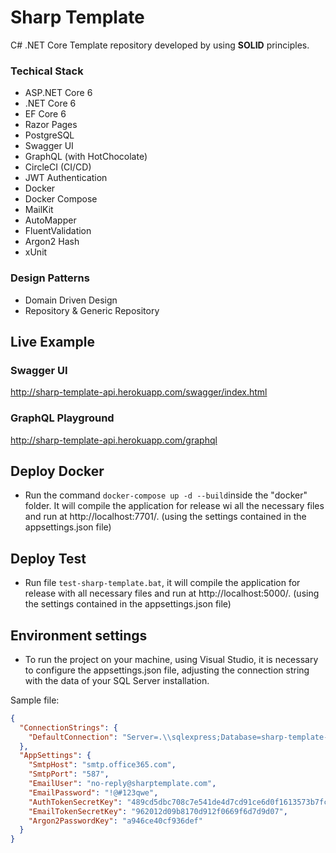 
# Sharp Template

C# .NET Core Template repository developed by using **SOLID** principles.

### Techical Stack

- ASP.NET Core 6
- .NET Core 6
- EF Core 6
- Razor Pages
- PostgreSQL
- Swagger UI
- GraphQL (with HotChocolate)
- CircleCI (CI/CD)
- JWT Authentication
- Docker
- Docker Compose
- MailKit
- AutoMapper
- FluentValidation
- Argon2 Hash
- xUnit

### Design Patterns

- Domain Driven Design
- Repository & Generic Repository

## Live Example

### Swagger UI

http://sharp-template-api.herokuapp.com/swagger/index.html

### GraphQL Playground

http://sharp-template-api.herokuapp.com/graphql

## Deploy Docker

- Run the command `docker-compose up -d --build`inside the "docker" folder. It will compile the application for release wi all the necessary files and run at http://localhost:7701/. (using the settings contained in the appsettings.json file)

## Deploy Test

- Run file `test-sharp-template.bat`, it will compile the application for release with all necessary files and run at http://localhost:5000/. (using the settings contained in the appsettings.json file)

## Environment settings

- To run the project on your machine, using Visual Studio, it is necessary to configure the appsettings.json file, adjusting the connection string with the data of your SQL Server installation.

Sample file:

```json
{
  "ConnectionStrings": {
    "DefaultConnection": "Server=.\\sqlexpress;Database=sharp-template-db;User Id=sa;Password=!@#123qwe;"
  },
  "AppSettings": {
    "SmtpHost": "smtp.office365.com",
    "SmtpPort": "587",
    "EmailUser": "no-reply@sharptemplate.com",
    "EmailPassword": "!@#123qwe",
    "AuthTokenSecretKey": "489cd5dbc708c7e541de4d7cd91ce6d0f1613573b7fc5b40d3942ccb9555cf35",
    "EmailTokenSecretKey": "962012d09b8170d912f0669f6d7d9d07",
    "Argon2PasswordKey": "a946ce40cf936def"
  }
}
```
